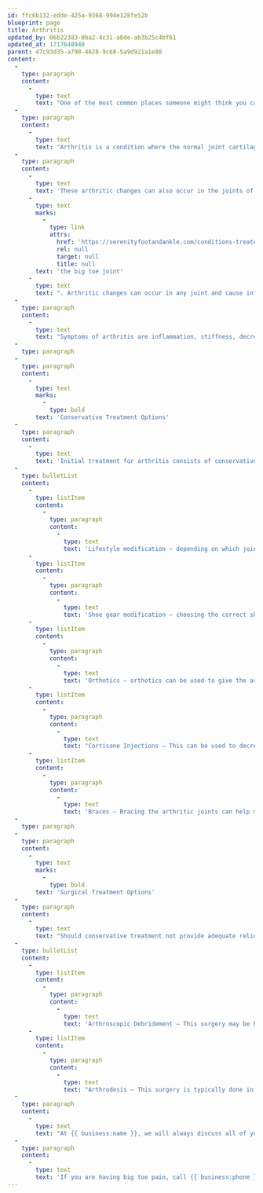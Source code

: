 ```yaml
---
id: ffc6b132-edde-425a-9368-994e128fe52b
blueprint: page
title: Arthritis
updated_by: 06b22383-0ba2-4c31-a8de-ab3b25c4bf61
updated_at: 1717648940
parent: 47c93d35-a798-4628-9c68-5a9d921a1e88
content:
  -
    type: paragraph
    content:
      -
        type: text
        text: "One of the most common places someone might think you can get arthritis is in your knees, hips, or spine. However, believe it or not, you can actually get arthritis in your feet too!\_"
  -
    type: paragraph
    content:
      -
        type: text
        text: "Arthritis is a condition where the normal joint cartilage wears down, joint space narrows, and bone starts to rub on bone. Whereas, a non-arthritic joint, has good joint space, smooth cartilage that allows the joint to glide, and space between the two bone surfaces. When the bones of a joint start to grind on each other, this leads to pain caused by arthritis.\_"
  -
    type: paragraph
    content:
      -
        type: text
        text: 'These arthritic changes can also occur in the joints of the foot. One of the most common places it can occur in the feet is in '
      -
        type: text
        marks:
          -
            type: link
            attrs:
              href: 'https://serenityfootandankle.com/conditions-treated/big-toe-pain-hallux-rigidus/'
              rel: null
              target: null
              title: null
        text: 'the big toe joint'
      -
        type: text
        text: ". Arthritic changes can occur in any joint and cause inflammation.\_"
  -
    type: paragraph
    content:
      -
        type: text
        text: "Symptoms of arthritis are inflammation, stiffness, decrease in range of motion, and pain in a joint. Although there is no cure for arthritis, there are treatment options available to help alleviate the pain and relieve symptoms. With proper treatment, many people are able to manage pain and get back to the activities they love to do.\_"
  -
    type: paragraph
  -
    type: paragraph
    content:
      -
        type: text
        marks:
          -
            type: bold
        text: 'Conservative Treatment Options'
  -
    type: paragraph
    content:
      -
        type: text
        text: 'Initial treatment for arthritis consists of conservative treatment options which are available for patients to help decrease their pain. Some conservative treatment options include:'
  -
    type: bulletList
    content:
      -
        type: listItem
        content:
          -
            type: paragraph
            content:
              -
                type: text
                text: 'Lifestyle modification – depending on which joint in your foot has arthritis, you can modify your activities to take pressure off of the symptomatic joint'
      -
        type: listItem
        content:
          -
            type: paragraph
            content:
              -
                type: text
                text: 'Shoe gear modification – choosing the correct shoes for your foot type and pathology can help decrease your level of pain because your foot is being supported in the areas it needs'
      -
        type: listItem
        content:
          -
            type: paragraph
            content:
              -
                type: text
                text: 'Orthotics – orthotics can be used to give the arthritic joints the stability and support they need to decrease motion across the joint'
      -
        type: listItem
        content:
          -
            type: paragraph
            content:
              -
                type: text
                text: "Cortisone Injections – This can be used to decrease inflammation directly in the affected joint.\_"
      -
        type: listItem
        content:
          -
            type: paragraph
            content:
              -
                type: text
                text: 'Braces – Bracing the arthritic joints can help minimize the motion through the joints and help alleviate pain.'
  -
    type: paragraph
  -
    type: paragraph
    content:
      -
        type: text
        marks:
          -
            type: bold
        text: 'Surgical Treatment Options'
  -
    type: paragraph
    content:
      -
        type: text
        text: "Should conservative treatment not provide adequate relief, surgical treatment may be recommended.\_"
  -
    type: bulletList
    content:
      -
        type: listItem
        content:
          -
            type: paragraph
            content:
              -
                type: text
                text: 'Arthroscopic Debridement – This surgery may be helpful in the early stages of arthritis. Debridement (cleansing) is a procedure to remove loose cartilage, inflamed synovial tissue, and bone spurs from around the joint.'
      -
        type: listItem
        content:
          -
            type: paragraph
            content:
              -
                type: text
                text: "Arthrodesis – This surgery is typically done in later stages of arthritis. Arthrodesis fuses two bones together. The goal of the procedure is to reduce pain by eliminating motion across the joint. By removing the joint, the pain disappears.\_"
  -
    type: paragraph
    content:
      -
        type: text
        text: "At {{ business:name }}, we will always discuss all of your treatment options with you and come to a decision about treatment together.\_"
  -
    type: paragraph
    content:
      -
        type: text
        text: 'If you are having big toe pain, call {{ business:phone }} for an appointment today!'
---
```

